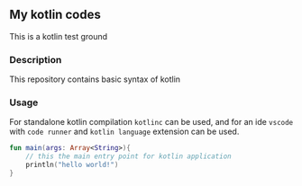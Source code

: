 ## My kotlin codes

This is a kotlin test ground

### Description

This repository contains basic syntax of kotlin

### Usage

For standalone kotlin compilation `kotlinc` can be used, and for an ide `vscode` with `code runner` and `kotlin language` extension can be used.

```kotlin
fun main(args: Array<String>){
    // this the main entry point for kotlin application
    println("hello world!")
}
```
